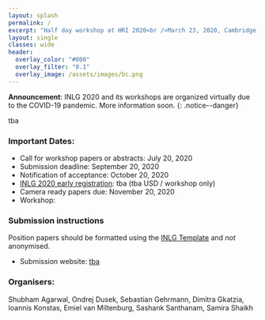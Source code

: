 ```yaml
---
layout: splash
permalink: /
excerpt: "Half day workshop at HRI 2020<br />March 23, 2020, Cambridge, UK"
layout: single
classes: wide
header:
  overlay_color: "#000"
  overlay_filter: "0.1"
  overlay_image: /assets/images/bc.png
---
```


**Announcement**: INLG 2020 and its workshops are organized virtually due to the COVID-19 pandemic. More information soon.
{: .notice--danger}

tba

### Important Dates:

* Call for workshop papers or abstracts: July 20, 2020
* Submission deadline: September 20, 2020
* Notification of acceptance: October 20, 2020
* [INLG 2020 early registration](): tba (tba USD / workshop only)
* Camera ready papers due: November 20, 2020
* Workshop: 




### Submission instructions

Position papers should be formatted using the [INLG Template]() and *not* anonymised. 

* Submission website: [tba]()

### Organisers:

Shubham Agarwal, Ondrej Dusek, Sebastian Gehrmann, Dimitra Gkatzia, Ioannis Konstas, Emiel van Miltenburg, Sashank Santhanam, Samira Shaikh

